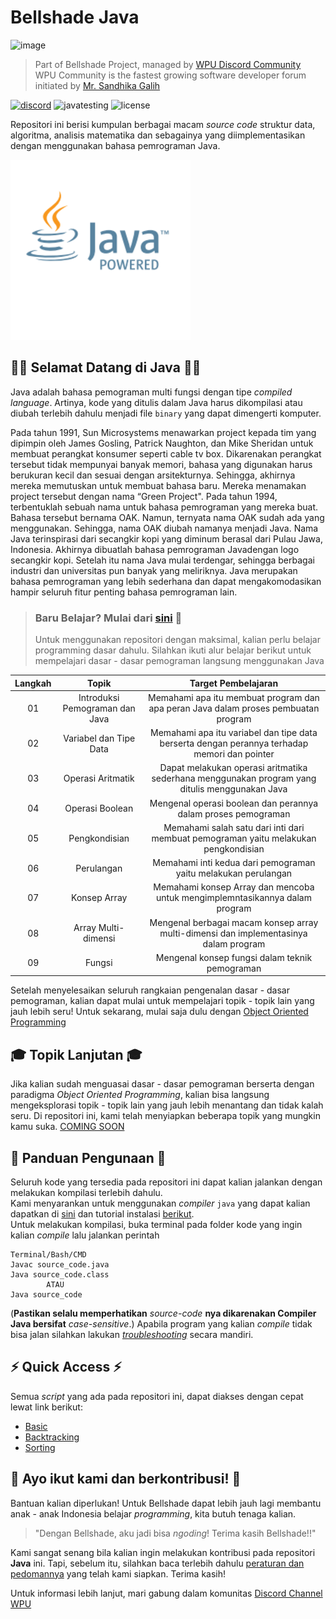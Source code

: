 # Bellshade Java
![image](https://github.com/bellshade/PHP/blob/main/assets/images/logo.png)
> Part of Bellshade Project, managed by [WPU Discord Community](http://discord.gg/S4rrXQU) <br>
> WPU Community is the fastest growing software developer forum initiated by [Mr. Sandhika Galih](https://www.youtube.com/c/WebProgrammingUNPAS)

[![discord](https://img.shields.io/discord/722002048643497994?logo=discord&logoColor=white&style=for-the-badge)](http://discord.gg/S4rrXQU)
![javatesting](https://img.shields.io/github/workflow/status/bellshade/Java/build%20java?style=for-the-badge)
![license](https://img.shields.io/github/license/bellshade/javaAlgorithm?style=for-the-badge)


Repositori ini berisi kumpulan berbagai macam *source code* struktur data, algoritma, analisis matematika dan sebagainya yang diimplementasikan dengan menggunakan bahasa pemrograman Java.

![image](https://raw.githubusercontent.com/github/explore/80688e429a7d4ef2fca1e82350fe8e3517d3494d/topics/java/java.png)


## 🎉🎉 Selamat Datang di Java 🎉🎉
Java adalah bahasa pemograman multi fungsi dengan tipe *compiled language*. Artinya, kode yang ditulis dalam Java harus dikompilasi atau diubah terlebih dahulu menjadi file `binary` yang dapat dimengerti komputer. 

Pada tahun 1991, Sun Microsystems menawarkan project kepada tim yang dipimpin oleh James Gosling, Patrick Naughton, dan Mike Sheridan untuk membuat perangkat konsumer seperti cable tv box. 
Dikarenakan perangkat tersebut tidak mempunyai banyak memori, bahasa yang digunakan harus berukuran kecil dan sesuai dengan arsitekturnya. Sehingga, akhirnya mereka memutuskan untuk membuat bahasa baru. Mereka menamakan project tersebut dengan nama “Green Project". 
Pada tahun 1994, terbentuklah sebuah nama untuk bahasa pemrograman yang mereka buat.
Bahasa tersebut bernama OAK. Namun, ternyata nama OAK sudah ada yang menggunakan.
Sehingga, nama OAK diubah namanya menjadi Java. Nama Java terinspirasi dari secangkir kopi yang diminum berasal dari Pulau Jawa, Indonesia. Akhirnya dibuatlah bahasa pemrograman Javadengan logo secangkir kopi. 
Setelah itu nama Java mulai terdengar, sehingga berbagai industri dan universitas pun banyak yang meliriknya. Java merupakan bahasa pemrograman yang lebih sederhana dan dapat
mengakomodasikan hampir seluruh fitur penting bahasa pemrograman lain.


> ### Baru Belajar? Mulai dari [sini]() 🌟
> Untuk menggunakan repositori dengan maksimal, kalian perlu belajar programming dasar dahulu. Silahkan ikuti alur belajar berikut untuk mempelajari dasar - dasar pemograman langsung menggunakan Java

| Langkah | Topik | Target Pembelajaran |
| :-----------: | :----------------------------------------: |:-----------------------------------------------------------------------------------------------------------------------------------------------------------------------: |
| 01 | Introduksi Pemograman dan Java | Memahami apa itu membuat program dan apa peran Java dalam proses pembuatan program |
| 02 | Variabel dan Tipe Data | Memahami apa itu variabel dan tipe data berserta dengan perannya terhadap memori dan pointer |
| 03 | Operasi Aritmatik | Dapat melakukan operasi aritmatika sederhana menggunakan program yang ditulis menggunakan Java |
| 04 | Operasi Boolean | Mengenal operasi boolean dan perannya dalam proses pemograman |
| 05 | Pengkondisian | Memahami salah satu dari inti dari membuat pemograman yaitu melakukan pengkondisian |
| 06 | Perulangan | Memahami inti kedua dari pemograman yaitu melakukan perulangan |
| 07 | Konsep Array | Memahami konsep Array dan mencoba untuk mengimplemntasikannya dalam program |
| 08 | Array Multi-dimensi | Mengenal berbagai macam konsep array multi-dimensi dan implementasinya dalam program |
| 09 | Fungsi | Mengenal konsep fungsi dalam teknik pemograman |

Setelah menyelesaikan seluruh rangkaian pengenalan dasar - dasar pemograman, kalian dapat mulai untuk mempelajari topik - topik lain yang jauh lebih seru!
Untuk sekarang, mulai saja dulu dengan [Object Oriented Programming](intermediate/oop/)

## 🎓 Topik Lanjutan 🎓
Jika kalian sudah menguasai dasar - dasar pemograman berserta dengan paradigma *Object Oriented Programming*, kalian bisa langsung mengeksplorasi topik - topik lain yang jauh lebih menantang dan tidak kalah seru. Di repositori ini, kami telah menyiapkan beberapa topik yang mungkin kamu suka.
[COMING SOON]()

## 📃 Panduan Pengunaan 📃
Seluruh kode yang tersedia pada repositori ini dapat kalian jalankan dengan melakukan kompilasi terlebih dahulu. <br>
Kami menyarankan untuk menggunakan *compiler* `java` yang dapat kalian dapatkan di [sini]() dan tutorial instalasi [berikut](). <br>
Untuk melakukan kompilasi, buka terminal pada folder kode yang ingin kalian *compile* lalu jalankan perintah
```
Terminal/Bash/CMD
Javac source_code.java
Java source_code.class
        ATAU
Java source_code
```
(**Pastikan selalu memperhatikan** _source-code_ **nya dikarenakan Compiler Java bersifat** _case-sensitive_.)
Apabila program yang kalian *compile* tidak bisa jalan silahkan lakukan [*troubleshooting*]() secara mandiri.<br>


## ⚡ Quick Access ⚡
Semua *script* yang ada pada repositori ini, dapat diakses dengan cepat lewat link berikut:
- [Basic](basic/)
- [Backtracking](backtracking/)
- [Sorting](sorting)

## 🤩 Ayo ikut kami dan berkontribusi! 🤩 
Bantuan kalian diperlukan! Untuk Bellshade dapat lebih jauh lagi membantu anak - anak Indonesia belajar *programming*, kita butuh tenaga kalian.
> "Dengan Bellshade, aku jadi bisa *ngoding*! Terima kasih Bellshade!!"

Kami sangat senang bila kalian ingin melakukan kontribusi pada repositori **Java** ini. Tapi, sebelum itu, silahkan baca terlebih dahulu [peraturan dan pedomannya](CONTRIBUTING.md) yang telah kami siapkan. Terima kasih! 

Untuk informasi lebih lanjut, mari gabung dalam komunitas [Discord Channel WPU](http://discord.gg/S4rrXQU)
